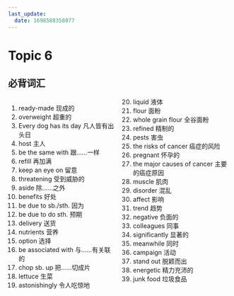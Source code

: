 ```yaml
---
last_update:
  date: 1698588358077
---
```


# Topic 6

## 必背词汇

<div style="column-width: 15em">

1. ready-made 现成的
2. overweight 超重的
3. Every dog has its day 凡人皆有出头日
4. host 主人
5. be the same with 跟……一样
6. refill 再加满
7. keep an eye on 留意
8. threatening 受到威胁的
9. aside 除……之外
10. benefits 好处
11. be due to sb./sth. 因为
12. be due to do sth. 预期
13. delivery 送货
14. nutrients 营养
15. option 选择
16. be associated with 与……有关联的
17. chop sb. up 把……切成片
18. lettuce 生菜
19. astonishingly 令人吃惊地
20. liquid 液体
21. flour 面粉
22. whole grain flour 全谷面粉
23. refined 精制的
24. pests 害虫
25. the risks of cancer 癌症的风险
26. pregnant 怀孕的
27. the major causes of cancer 主要的癌症原因
28. muscle 肌肉
29. disorder 混乱
30. affect 影响
31. trend 趋势
32. negative 负面的
33. colleagues 同事
34. significantly 显著的
35. meanwhile 同时
36. campaign 活动
37. stand out 脱颖而出
38. energetic 精力充沛的
39. junk food 垃圾食品

</div>
